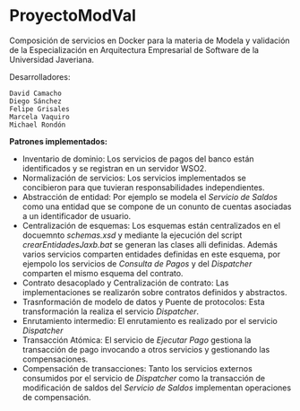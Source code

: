 # ProyectoModVal

Composición de servicios en Docker para la materia de Modela y validación de la Especialización en Arquitectura Empresarial de Software de la Universidad Javeriana.


Desarrolladores: 
  
	David Camacho
	Diego Sánchez
	Felipe Grisales
	Marcela Vaquiro
	Michael Rondón
  
<b>Patrones implementados:</b>

  - Inventario de dominio: Los servicios de pagos del banco están identificados y se registran en un servidor WSO2.
  - Normalización de servicios: Los servicios implementados se concibieron para que tuvieran responsabilidades independientes.
  - Abstracción de entidad: Por ejemplo se modela el <i>Servicio de Saldos</i> como una entidad que se compone de un conunto de cuentas asociadas a un identificador de usuario.
  - Centralización de esquemas: Los esquemas están centralizados en el docuemnto <i>schemas.xsd</i> y mediante la ejecución del script <i>crearEntidadesJaxb.bat</i> se generan las clases alli definidas. Además varios servicios comparten entidades definidas en este esquema, por ejempolo los servicios de <i>Consulta de Pagos</i> y del <i>Dispatcher</i> comparten el mismo esquema del contrato.
  - Contrato desacoplado y Centralización de contrato: Las implementaciones se realizarón sobre contratos definidos y abstractos.
  - Trasnformación de modelo de datos y Puente de protocolos: Esta transformación la realiza el servicio <i>Dispatcher</i>.
  - Enrutamiento intermedio: El enrutamiento es realizado por el servicio <i>Dispatcher</i>
  - Transacción Atómica: El servicio de <i>Ejecutar Pago</i> gestiona la transacción de pago invocando a otros servicios y gestionando las compensaciones.
  - Compensación de transacciones: Tanto los servicios externos consumidos por el servicio de  <i>Dispatcher</i> como la transacción de modificación de saldos del <i>Servicio de Saldos</i> implementan operaciones de compensación.


